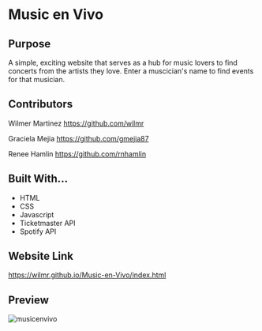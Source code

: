 # Music en Vivo

## Purpose
A simple, exciting website that serves as a hub for music lovers to find concerts from the artists they love. Enter a muscician's name to find events for that musician.

## Contributors
Wilmer Martinez
https://github.com/wilmr

Graciela Mejia
https://github.com/gmejia87

Renee Hamlin
https://github.com/rnhamlin

## Built With...
* HTML
* CSS
* Javascript
* Ticketmaster API
* Spotify API

## Website Link
https://wilmr.github.io/Music-en-Vivo/index.html

## Preview
![musicenvivo](https://user-images.githubusercontent.com/50350162/185529696-a0fdb43a-8626-4adc-bde8-f2b5599f63a7.gif)